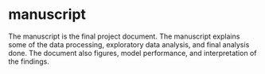 # manuscript

The manuscript is the final project document. The manuscript explains some of the data processing, exploratory data analysis, and final analysis done. The document also figures, model performance, and interpretation of the findings.
